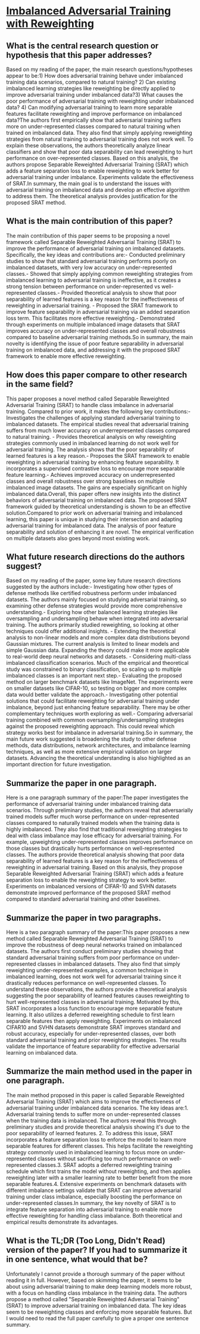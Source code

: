 # [Imbalanced Adversarial Training with Reweighting](https://arxiv.org/abs/2107.13639)

## What is the central research question or hypothesis that this paper addresses?

 Based on my reading of the paper, the main research questions/hypotheses appear to be:1) How does adversarial training behave under imbalanced training data scenarios, compared to natural training? 2) Can existing imbalanced learning strategies like reweighting be directly applied to improve adversarial training under imbalanced data?3) What causes the poor performance of adversarial training with reweighting under imbalanced data? 4) Can modifying adversarial training to learn more separable features facilitate reweighting and improve performance on imbalanced data?The authors first empirically show that adversarial training suffers more on under-represented classes compared to natural training when trained on imbalanced data. They also find that simply applying reweighting strategies from natural training to adversarial training does not work well. To explain these observations, the authors theoretically analyze linear classifiers and show that poor data separability can lead reweighting to hurt performance on over-represented classes. Based on this analysis, the authors propose Separable Reweighted Adversarial Training (SRAT) which adds a feature separation loss to enable reweighting to work better for adversarial training under imbalance. Experiments validate the effectiveness of SRAT.In summary, the main goal is to understand the issues with adversarial training on imbalanced data and develop an effective algorithm to address them. The theoretical analysis provides justification for the proposed SRAT method.


## What is the main contribution of this paper?

 The main contribution of this paper seems to be proposing a novel framework called Separable Reweighted Adversarial Training (SRAT) to improve the performance of adversarial training on imbalanced datasets. Specifically, the key ideas and contributions are:- Conducted preliminary studies to show that standard adversarial training performs poorly on imbalanced datasets, with very low accuracy on under-represented classes.- Showed that simply applying common reweighting strategies from imbalanced learning to adversarial training is ineffective, as it creates a strong tension between performance on under-represented vs well-represented classes.- Provided theoretical analysis to show that poor separability of learned features is a key reason for the ineffectiveness of reweighting in adversarial training. - Proposed the SRAT framework to improve feature separability in adversarial training via an added separation loss term. This facilitates more effective reweighting.- Demonstrated through experiments on multiple imbalanced image datasets that SRAT improves accuracy on under-represented classes and overall robustness compared to baseline adversarial training methods.So in summary, the main novelty is identifying the issue of poor feature separability in adversarial training on imbalanced data, and addressing it with the proposed SRAT framework to enable more effective reweighting.


## How does this paper compare to other research in the same field?

 This paper proposes a novel method called Separable Reweighted Adversarial Training (SRAT) to handle class imbalance in adversarial training. Compared to prior work, it makes the following key contributions:- Investigates the challenges of applying standard adversarial training to imbalanced datasets. The empirical studies reveal that adversarial training suffers from much lower accuracy on underrepresented classes compared to natural training. - Provides theoretical analysis on why reweighting strategies commonly used in imbalanced learning do not work well for adversarial training. The analysis shows that the poor separability of learned features is a key reason.- Proposes the SRAT framework to enable reweighting in adversarial training by enhancing feature separability. It incorporates a supervised contrastive loss to encourage more separable feature learning.- Achieves improved accuracy on underrepresented classes and overall robustness over strong baselines on multiple imbalanced image datasets. The gains are especially significant on highly imbalanced data.Overall, this paper offers new insights into the distinct behaviors of adversarial training on imbalanced data. The proposed SRAT framework guided by theoretical understanding is shown to be an effective solution.Compared to prior work on adversarial training and imbalanced learning, this paper is unique in studying their intersection and adapting adversarial training for imbalanced data. The analysis of poor feature separability and solution of enhancing it are novel. The empirical verification on multiple datasets also goes beyond most existing work.


## What future research directions do the authors suggest?

 Based on my reading of the paper, some key future research directions suggested by the authors include:- Investigating how other types of defense methods like certified robustness perform under imbalanced datasets. The authors mainly focused on studying adversarial training, so examining other defense strategies would provide more comprehensive understanding.- Exploring how other balanced learning strategies like oversampling and undersampling behave when integrated into adversarial training. The authors primarily studied reweighting, so looking at other techniques could offer additional insights. - Extending the theoretical analysis to non-linear models and more complex data distributions beyond Gaussian mixtures. The current analysis is limited to linear models and simple Gaussian data. Expanding the theory could make it more applicable to real-world deep neural networks and datasets. - Considering multi-class imbalanced classification scenarios. Much of the empirical and theoretical study was constrained to binary classification, so scaling up to multiple imbalanced classes is an important next step.- Evaluating the proposed method on larger benchmark datasets like ImageNet. The experiments were on smaller datasets like CIFAR-10, so testing on bigger and more complex data would better validate the approach.- Investigating other potential solutions that could facilitate reweighting for adversarial training under imbalance, beyond just enhancing feature separability. There may be other complementary techniques worth exploring as well.- Comparing adversarial training combined with common oversampling/undersampling strategies against the proposed reweighting approach. This could reveal which strategy works best for imbalance in adversarial training.So in summary, the main future work suggested is broadening the study to other defense methods, data distributions, network architectures, and imbalance learning techniques, as well as more extensive empirical validation on larger datasets. Advancing the theoretical understanding is also highlighted as an important direction for future investigation.


## Summarize the paper in one paragraph.

 Here is a one paragraph summary of the paper:The paper investigates the performance of adversarial training under imbalanced training data scenarios. Through preliminary studies, the authors reveal that adversarially trained models suffer much worse performance on under-represented classes compared to naturally trained models when the training data is highly imbalanced. They also find that traditional reweighting strategies to deal with class imbalance may lose efficacy for adversarial training. For example, upweighting under-represented classes improves performance on those classes but drastically hurts performance on well-represented classes. The authors provide theoretical analysis showing that poor data separability of learned features is a key reason for the ineffectiveness of reweighting in adversarial training. Based on this analysis, they propose Separable Reweighted Adversarial Training (SRAT) which adds a feature separation loss to enable the reweighting strategy to work better. Experiments on imbalanced versions of CIFAR-10 and SVHN datasets demonstrate improved performance of the proposed SRAT method compared to standard adversarial training and other baselines.


## Summarize the paper in two paragraphs.

 Here is a two paragraph summary of the paper:This paper proposes a new method called Separable Reweighted Adversarial Training (SRAT) to improve the robustness of deep neural networks trained on imbalanced datasets. The authors first conduct preliminary studies showing that standard adversarial training suffers from poor performance on under-represented classes in imbalanced datasets. They also find that simply reweighting under-represented examples, a common technique in imbalanced learning, does not work well for adversarial training since it drastically reduces performance on well-represented classes. To understand these observations, the authors provide a theoretical analysis suggesting the poor separability of learned features causes reweighting to hurt well-represented classes in adversarial training. Motivated by this, SRAT incorporates a loss function to encourage more separable feature learning. It also utilizes a deferred reweighting schedule to first learn separable features then apply reweighting. Experiments on imbalanced CIFAR10 and SVHN datasets demonstrate SRAT improves standard and robust accuracy, especially for under-represented classes, over both standard adversarial training and prior reweighting strategies. The results validate the importance of feature separability for effective adversarial learning on imbalanced data.


## Summarize the main method used in the paper in one paragraph.

 The main method proposed in this paper is called Separable Reweighted Adversarial Training (SRAT) which aims to improve the effectiveness of adversarial training under imbalanced data scenarios. The key ideas are:1. Adversarial training tends to suffer more on under-represented classes when the training data is imbalanced. The authors reveal this through preliminary studies and provide theoretical analysis showing it's due to the poor separability of learned features. 2. To address this issue, SRAT incorporates a feature separation loss to enforce the model to learn more separable features for different classes. This helps facilitate the reweighting strategy commonly used in imbalanced learning to focus more on under-represented classes without sacrificing too much performance on well-represented classes.3. SRAT adopts a deferred reweighting training schedule which first trains the model without reweighting, and then applies reweighting later with a smaller learning rate to better benefit from the more separable features.4. Extensive experiments on benchmark datasets with different imbalance settings validate that SRAT can improve adversarial training under class imbalance, especially boosting the performance on under-represented classes.In summary, the key novelty of SRAT is to integrate feature separation into adversarial training to enable more effective reweighting for handling class imbalance. Both theoretical and empirical results demonstrate its advantages.


## What is the TL;DR (Too Long, Didn't Read) version of the paper? If you had to summarize it in one sentence, what would that be?

 Unfortunately I cannot provide a thorough summary of the paper without reading it in full. However, based on skimming the paper, it seems to be about using adversarial training to make deep learning models more robust, with a focus on handling class imbalance in the training data. The authors propose a method called "Separable Reweighted Adversarial Training" (SRAT) to improve adversarial training on imbalanced data. The key ideas seem to be reweighting classes and enforcing more separable features. But I would need to read the full paper carefully to give a proper one sentence summary.
